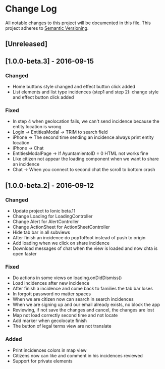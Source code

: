 # Change Log
All notable changes to this project will be documented in this file.
This project adheres to [Semantic Versioning](http://semver.org/).

## [Unreleased]

## [1.0.0-beta.3] - 2016-09-15

### Changed
- Home buttons style changed and effect button click added
- List elements and list type incidences (step1 and step 2): change style and effect button click added

### Fixed
- In step 4 when geolocation fails, we can't send incidence because the entity location is wrong
- Login -> EntitiesModal -> TRIM to search field
- iPhone -> The second time sending an incidence always print entity location
- iPhone -> Chat
- EntitiesModalPage -> If AyuntamientoID = 0 HTML not works fine
- Like citizen not appear the loading component when we want to share an incidence
- Chat -> When you connect to second chat the scroll to bottom crash

## [1.0.0-beta.2] - 2016-09-12

### Changed
- Update project to Ionic beta.11
- Change Loading for LoadingController
- Change Alert for AlertController
- Change ActionSheet for ActionSheetController
- Hide tab bar in all subviews
- After finish an incidence do popToRoot instead of push to origin
- Add loading when we click on share incidence
- Download messages of chat when the view is loaded and now chta is open faster

### Fixed
- Do actions in some views on loading.onDidDismiss()
- Load incidences after new incidence
- After finish a incidence and come back to families the tab bar loses
- In forgott password no matter spaces
- When we are citizen now can search in search incidences
- When we are signing up and our email already exists, no block the app
- Reviewing, if not save the changes and cancel, the changes are lost
- Map not load correctly second time and not locate
- Add marker when gecolocate finish
- The button of legal terms view are not translate

### Added
- Print incidences colors in map view
- Citizens now can like and comment in his incidences reviewed
- Support for private elements
